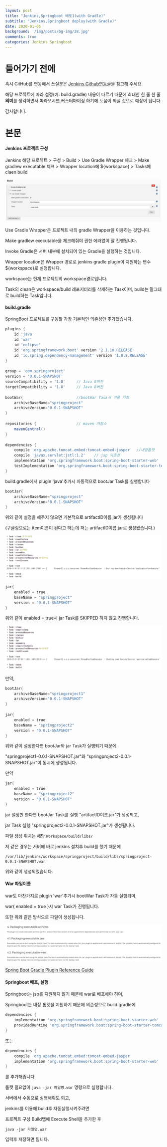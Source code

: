 ```yaml
---
layout: post
title: "Jenkins,Springboot 배포1(with Gradle)"
subtitle: "Jenkins,Springboot deploy(with Gradle)"
date: 2020-01-05
background: '/img/posts/bg-img/28.jpg'
comments: true
categories: Jenkins Springboot
---
```


<h1 class="section-heading2">들어가기 전에</h1>

혹시 GitHub를 연동해서 쓰실분은 [Jenkins Github연동](https://bhsbhs235.github.io/jenkins/2019/12/25/jenkinsgithubIntegration.html)글을 참고해 주세요.

해당 프로젝트에 따라 설정(예: build.gradle) 내용이 다르기 때문에 최대한 한 줄 한 줄 **의미**를 생각하면서 따라오시면 커스터마이징 하기에 도움이 되실 것으로 예상이 됩니다.

감사합니다.

<h1 class="section-heading2">본문</h1>

#### Jenkins 프로젝트 구성
Jenkins 해당 프로젝트 > 구성 > Build > Use Gradle Wrapper 체크 > Make gradlew executable 체크 >
Wrapper location에 ${workspace} > Tasks에 claen build

<div>
	<img class="img-fluid" src="/img/posts/jenkins/jenkins25.jpg">	
</div>

Use Gradle Wrapper은 프로젝트 내의 gradle Wrapper을 이용하는 것입니다.

Make gradlew executable을 체크해줘야 권한 에러없이 잘 진행됩니다.

Invoke Gradle은 서버 내부에 설치되어 있는 Gradle을 실행하는 것입니다.

Wrapper location은 Wrapper 경로로 jenkins gradle plugin이 지원하는 변수 ${workspace}로 설정합니다.

workspace는 현제 프로젝트의 workspace경로입니다.

Task의 clean은 workspace/build 레포지터리를 삭제하는 Task이며, build는 말그대로 build하는 Task입니다.

#### build.gradle

SpringBoot 프로젝트를 구동할 가장 기본적인 의존성만 추가했습니다.

```Groovy
plugins {
	id 'java'
	id 'war'
	id 'eclipse'
	id 'org.springframework.boot' version '2.1.10.RELEASE'
	id 'io.spring.dependency-management' version '1.0.8.RELEASE'
}

group = 'com.springproject'
version = '0.0.1-SNAPSHOT'
sourceCompatibility = '1.8'     // Java 8버전
targetCompatibility = '1.8'     // Java 8버전

bootWar{                        //bootWar Task시 이름 지정
	archiveBaseName="springproject"
	archiveVersion="0.0.1-SNAPSHOT"
}

repositories {                  // maven 저장소
	mavenCentral()
}

dependencies {
	compile 'org.apache.tomcat.embed:tomcat-embed-jasper'  //내장톰캣
	compile 'javax.servlet:jstl:1.2'    // jsp 의존성
	implementation 'org.springframework.boot:spring-boot-starter-web'       // 기본적인 springboot 의존성
	testImplementation 'org.springframework.boot:spring-boot-starter-test'  // 기본적인 springboot 의존성
}
```

build.gradle에서 plugin 'java'추가시 자동적으로 bootJar Task를 실행합니다

```Groovy
bootJar{
    archiveBaseName="springproject"
    archiveVersion="0.0.1-SNAPSHOT"
}
```

위와 같이 설정을 해주지 않으면 기본적으로 artifactID이름.jar가 생성됩니다 

(구글링으로는 item이름이 된다고 하는데 저는 artifactID이름.jar로 생성됐습니다.)

<div>
	<img class="img-fluid" src="/img/posts/jenkins/jenkins26.JPG">	
</div>

```Groovy
jar{
    enabled = true
    baseName = "springproject"
    version = "0.0.1-SNAPSHOT"
}
```

위와 같이 enabled = true시 jar Task를 SKIPPED 하지 않고 진행합니다.

<div>
	<img class="img-fluid" src="/img/posts/jenkins/jenkins27.JPG">	
</div>

만약, 

```Groovy
bootJar{
    archiveBaseName="springproject1"
    archiveVersion="0.0.1-SNAPSHOT"
}

jar{
    enabled = true
    baseName = "springproject2"
    version = "0.0.1-SNAPSHOT"
}
```

위와 같이 설정한다면 bootJar와 jar Task가 실행되기 때문에

"springproject1-0.0.1-SNAPSHOT.jar"와 "springproject2-0.0.1-SNAPSHOT.jar"이 동시에 생성됩니다.

만약 

```Groovy
jar{
    enabled = true
    baseName = "springproject2"
    version = "0.0.1-SNAPSHOT"
}
```

jar 설정만 한다면 bootJar Task를 실행 "artifactID이름.jar"가 생성되고,

jar Task 실행 "springproject2-0.0.1-SNAPSHOT.jar"가 생성됩니다.

파일 생성 위치는 해당 ```Workspace/build/libs/```

저 같은 경우는 서버에 바로 jenkins 설치후 build를 했기 때문에

```Console
/var/lib/jenkins/workspace/springproject/build/libs/springproject-0.0.1-SNAPSHOT.war
```

위와 같이 생성되었습니다.

#### War 파일이름

war도 마찬가지로 plugin 'war'추가시 bootWar Task가 자동 실행되며, 

war{ enabled = true }시 war Task가 진행됩니다.

또한 위와 같은 방식으로 파일이 생성됩니다.

<div>
	<img class="img-fluid" src="/img/posts/jenkins/jenkins28.JPG">	
</div>

[Spring Boot Gradle Plugin Reference Guide](https://docs.spring.io/spring-boot/docs/current/gradle-plugin/reference/html/)

#### Springboot 배포, 실행

Springboot는 jsp를 지원하지 않기 때문에 war로 배포해야 하며,

Springboot는 내장 톰캣을 지원하기 때문에 의존성으로 build.gradle에

```Groovy
dependencies { 
    implementation 'org.springframework.boot:spring-boot-starter-web'
    providedRuntime 'org.springframework.boot:spring-boot-starter-tomcat' 
}
```
또는
```Groovy
dependencies {
    compile 'org.apache.tomcat.embed:tomcat-embed-jasper'
    implementation 'org.springframework.boot:spring-boot-starter-web'
}
```
를 추가해줍니다.

톰캣 필요없이 ```java -jar 파일명.war``` 명령으로 실행합니다. 

서버에서 수동으로 실행해줘도 되고,

jenkins를 이용해 build후 자동실행시켜주려면

프로젝트 구성 Build탭에 Execute Shell을 추가한 후

```Console
java -jar 파일명.war
```

입력후 저장하면 됩니다.